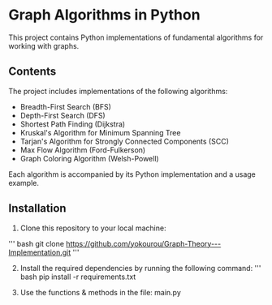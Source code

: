 # Graph Algorithms in Python

This project contains Python implementations of fundamental algorithms for working with graphs.

## Contents

The project includes implementations of the following algorithms:

- Breadth-First Search (BFS)
- Depth-First Search (DFS)
- Shortest Path Finding (Dijkstra)
- Kruskal's Algorithm for Minimum Spanning Tree
- Tarjan's Algorithm for Strongly Connected Components (SCC)
- Max Flow Algorithm (Ford-Fulkerson)
- Graph Coloring Algorithm (Welsh-Powell)

Each algorithm is accompanied by its Python implementation and a usage example.

## Installation

1. Clone this repository to your local machine:

 ''' bash
 git clone https://github.com/yokourou/Graph-Theory---Implementation.git ''' 

2. Install the required dependencies by running the following command:
 ''' bash
 pip install -r requirements.txt

3. Use the functions & methods in the file: main.py

